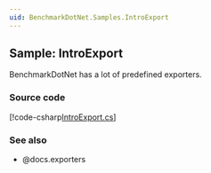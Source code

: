 ```yaml
---
uid: BenchmarkDotNet.Samples.IntroExport
---
```


## Sample: IntroExport

BenchmarkDotNet has a lot of predefined exporters.

### Source code

[!code-csharp[IntroExport.cs](../../../samples/BenchmarkDotNet.Samples/IntroExport.cs)]

### See also

* @docs.exporters